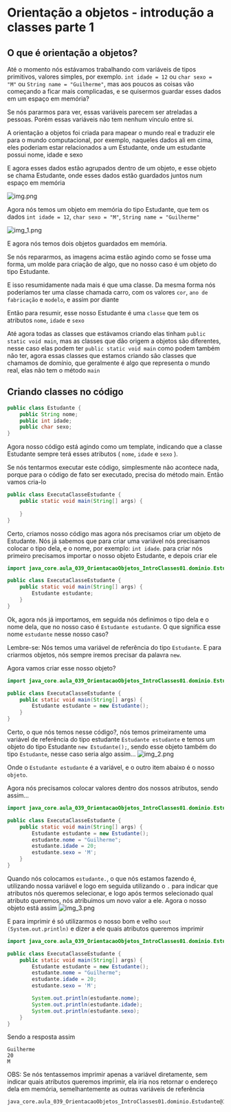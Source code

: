 # Orientação a objetos - introdução a classes parte 1
## O que é orientação a objetos?
Até o momento nós estávamos trabalhando com variáveis de tipos primitivos, valores simples, por exemplo.
`int idade = 12` ou  `char sexo = "M"` ou `String name = "Guilherme"`, mas aos poucos as coisas vão começando a 
ficar mais complicadas, e se quisermos guardar esses dados em um espaço em memória?

Se nós pararmos para ver, essas variáveis parecem ser atreladas a pessoas. Porém essas variáveis não tem nenhum vínculo entre si.

A orientação a objetos foi criada para mapear o mundo real e traduzir ele para o mundo computacional, por exemplo, naqueles
dados ali em cima, eles poderiam estar relacionados a um Estudante, onde um estudante possui nome, idade e sexo

E agora esses dados estão agrupados dentro de um objeto, e esse objeto se chama Estudante, onde esses dados estão guardados juntos
num espaço em memória

![img.png](img.png)

Agora nós temos um objeto em memória do tipo Estudante, que tem os dados `int idade = 12`, `char sexo = "M"`, `String name = "Guilherme"`

![img_1.png](img_1.png)

E agora nós temos dois objetos guardados em memória.

Se nós repararmos, as imagens acima estão agindo como se fosse uma forma, um molde para criação de algo, que no nosso caso é um objeto do tipo
Estudante.

E isso resumidamente nada mais é que uma classe. Da mesma forma nós poderíamos ter uma classe chamada carro, 
com os valores `cor`, `ano de fabricação` e `modelo`, e assim por diante

Então para resumir, esse nosso Estudante é uma `classe` que tem os atributos `nome`, `idade` e `sexo`

Até agora todas as classes que estávamos criando elas tinham `public static void main`, mas as classes que dão origem a objetos são diferentes,
nesse caso elas podem ter `public static void main` como podem também não ter, agora essas classes que estamos criando são classes que chamamos
de domínio, que geralmente é algo que representa o mundo real, elas não tem o método `main`
## Criando classes no código
```java
public class Estudante {
    public String nome;
    public int idade;
    public char sexo;
}
```
Agora nosso código está agindo como um template, indicando que a classe Estudante sempre terá esses atributos ( `nome`, `idade` e `sexo` ).

Se nós tentarmos executar este código, simplesmente não acontece nada, porque para o código de fato ser executado, precisa do método main.
Então vamos cria-lo
```java
public class ExecutaClasseEstudante {
    public static void main(String[] args) {
        
    }
}
```
Certo, criamos nosso código mas agora nós precisamos criar um objeto de Estudante. Nós já sabemos que para criar uma variável
nós precisamos colocar o tipo dela, e o nome, por exemplo: `int idade`. para criar nós primeiro precisamos importar o nosso objeto Estudante,
e depois criar ele
```java
import java_core.aula_039_OrientacaoObjetos_IntroClasses01.dominio.Estudante;

public class ExecutaClasseEstudante {
    public static void main(String[] args) {
        Estudante estudante;
    }
}
```
Ok, agora nós já importamos, em seguida nós definimos o tipo dela e o nome dela, que no nosso caso é `Estudante estudante`.
O que significa esse nome `estudante` nesse nosso caso?

Lembre-se: Nós temos uma variável de referência do tipo `Estudante`. E para criarmos objetos, nós sempre iremos precisar da palavra `new`.

Agora vamos criar esse nosso objeto?
```java
import java_core.aula_039_OrientacaoObjetos_IntroClasses01.dominio.Estudante;

public class ExecutaClasseEstudante {
    public static void main(String[] args) {
        Estudante estudante = new Estudante();
    }
}
```
Certo, o que nós temos nesse código?, nós temos primeiramente uma variável de referência do tipo estudante `Estudante estudante` e 
temos um objeto do tipo Estudante `new Estudante();`, sendo esse objeto também do tipo `Estudante`, nesse caso seria algo assim...
![img_2.png](img_2.png)

Onde o `Estudante estudante` é a variável, e o outro item abaixo é o nosso `objeto`.

Agora nós precisamos colocar valores dentro dos nossos atributos, sendo assim...
```java
import java_core.aula_039_OrientacaoObjetos_IntroClasses01.dominio.Estudante;

public class ExecutaClasseEstudante {
    public static void main(String[] args) {
        Estudante estudante = new Estudante();
        estudante.nome = "Guilherme";
        estudante.idade = 20;
        estudante.sexo = 'M';
    }
}
```
Quando nós colocamos `estudante.`, o que nós estamos fazendo é, utilizando nossa variável e logo em seguida utilizando o `.` para indicar
que atributos nós queremos selecionar, e logo após termos selecionado qual atributo queremos, nós atribuimos um novo valor a ele. Agora o
nosso objeto está assim
![img_3.png](img_3.png)

E para imprimir é só utilizarmos o nosso bom e velho `sout (System.out.println)` e dizer a ele quais atributos queremos imprimir
```java
import java_core.aula_039_OrientacaoObjetos_IntroClasses01.dominio.Estudante;

public class ExecutaClasseEstudante {
    public static void main(String[] args) {
        Estudante estudante = new Estudante();
        estudante.nome = "Guilherme";
        estudante.idade = 20;
        estudante.sexo = 'M';

        System.out.println(estudante.nome);
        System.out.println(estudante.idade);
        System.out.println(estudante.sexo);
    }
}
```
Sendo a resposta assim
```text
Guilherme
20
M
```

OBS: Se nós tentassemos imprimir apenas a variável diretamente, sem indicar quais atributos queremos imprimir, ela iria nos retornar o endereço dela
em memória, semelhantemente as outras variáveis de referência
```text
java_core.aula_039_OrientacaoObjetos_IntroClasses01.dominio.Estudante@1b28cdfa
```